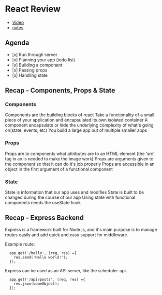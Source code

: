 # React Review

-   [Video](https://youtu.be/4DtB4oB1sfI)
-   [notes](https://github.com/jbarson/Todo-app)

## Agenda

-   \[x\] Run through server
-   \[x\] Planning your app (todo list)
-   \[x\] Building a component
-   \[x\] Passing props
-   \[x\] Handling state

## Recap - Components, Props & State

### Components

Components are the building blocks of react Take a functionality of a small piece of your application and encapsulated its own isolated container A component encapsulate or hide the underlying complexity of what's going on(state, events, etc) You build a large app out of multiple smaller apps

### Props

Props are to components what attributes are to an HTML element (the 'src' tag in an is needed to make the image work) Props are arguments given to the component so that it can do it's job properly Props are accessible in an object in the first argument of a functional component

### State

State is information that our app uses and modifies State is built to be changed during the course of our app Using state with functional components needs the useState hook

## Recap - Express Backend

Express is a framework built for Node.js, and it's main purpose is to manage routes easily and add quick and easy support for middleware.

Example route:

      app.get('/hello', (req, res) ={
        res.send('Hello world!');
      });


Express can be used as an API server, like the scheduler-api.

      app.get('/api/posts', (req, res) ={
        res.json(someObject);
      });